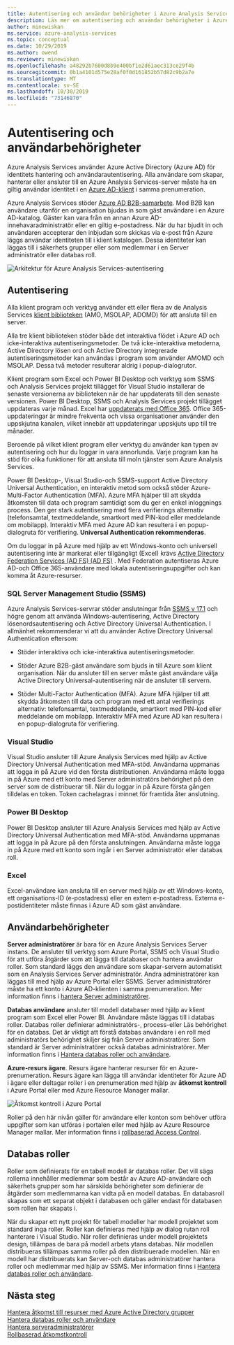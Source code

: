 ```yaml
---
title: Autentisering och användar behörigheter i Azure Analysis Services | Microsoft Docs
description: Läs mer om autentisering och användar behörigheter i Azure Analysis Services.
author: minewiskan
ms.service: azure-analysis-services
ms.topic: conceptual
ms.date: 10/29/2019
ms.author: owend
ms.reviewer: minewiskan
ms.openlocfilehash: a48292b7600d8b9e400bf1e2d61aec313ce29f4b
ms.sourcegitcommit: 0b1a4101d575e28af0f0d161852b57d82c9b2a7e
ms.translationtype: MT
ms.contentlocale: sv-SE
ms.lasthandoff: 10/30/2019
ms.locfileid: "73146870"
---
```

# <a name="authentication-and-user-permissions"></a>Autentisering och användarbehörigheter

Azure Analysis Services använder Azure Active Directory (Azure AD) för identitets hantering och användarautentisering. Alla användare som skapar, hanterar eller ansluter till en Azure Analysis Services-server måste ha en giltig användar identitet i en [Azure AD-klient](../active-directory/fundamentals/active-directory-administer.md) i samma prenumeration.

Azure Analysis Services stöder [Azure AD B2B-samarbete](../active-directory/active-directory-b2b-what-is-azure-ad-b2b.md). Med B2B kan användare utanför en organisation bjudas in som gäst användare i en Azure AD-katalog. Gäster kan vara från en annan Azure AD-innehavaradministratör eller en giltig e-postadress. När du har bjudit in och användaren accepterar den inbjudan som skickas via e-post från Azure läggs användar identiteten till i klient katalogen. Dessa identiteter kan läggas till i säkerhets grupper eller som medlemmar i en Server administratör eller databas roll.

![Arkitektur för Azure Analysis Services-autentisering](./media/analysis-services-manage-users/aas-manage-users-arch.png)

## <a name="authentication"></a>Autentisering

Alla klient program och verktyg använder ett eller flera av de Analysis Services [klient biblioteken](analysis-services-data-providers.md) (AMO, MSOLAP, ADOMD) för att ansluta till en server. 

Alla tre klient biblioteken stöder både det interaktiva flödet i Azure AD och icke-interaktiva autentiseringsmetoder. De två icke-interaktiva metoderna, Active Directory lösen ord och Active Directory integrerade autentiseringsmetoder kan användas i program som använder AMOMD och MSOLAP. Dessa två metoder resulterar aldrig i popup-dialogrutor.

Klient program som Excel och Power BI Desktop och verktyg som SSMS och Analysis Services projekt tillägget för Visual Studio installerar de senaste versionerna av biblioteken när de har uppdaterats till den senaste versionen. Power BI Desktop, SSMS och Analysis Services projekt tillägget uppdateras varje månad. Excel har [uppdaterats med Office 365](https://support.office.com/article/When-do-I-get-the-newest-features-in-Office-2016-for-Office-365-da36192c-58b9-4bc9-8d51-bb6eed468516). Office 365-uppdateringar är mindre frekventa och vissa organisationer använder den uppskjutna kanalen, vilket innebär att uppdateringar uppskjuts upp till tre månader.

Beroende på vilket klient program eller verktyg du använder kan typen av autentisering och hur du loggar in vara annorlunda. Varje program kan ha stöd för olika funktioner för att ansluta till moln tjänster som Azure Analysis Services.

Power BI Desktop-, Visual Studio-och SSMS-support Active Directory Universal Authentication, en interaktiv metod som också stöder Azure-Multi-Factor Authentication (MFA). Azure MFA hjälper till att skydda åtkomsten till data och program samtidigt som du ger en enkel inloggnings process. Den ger stark autentisering med flera verifierings alternativ (telefonsamtal, textmeddelande, smartkort med PIN-kod eller meddelande om mobilapp). Interaktiv MFA med Azure AD kan resultera i en popup-dialogruta för verifiering. **Universal Authentication rekommenderas**.

Om du loggar in på Azure med hjälp av ett Windows-konto och universell autentisering inte är markerat eller tillgängligt (Excel) krävs [Active Directory Federation Services (AD FS) (AD FS)](../active-directory/hybrid/how-to-connect-fed-azure-adfs.md) . Med Federation autentiseras Azure AD-och Office 365-användare med lokala autentiseringsuppgifter och kan komma åt Azure-resurser.

### <a name="sql-server-management-studio-ssms"></a>SQL Server Management Studio (SSMS)

Azure Analysis Services-servrar stöder anslutningar från [SSMS v 17.1](https://docs.microsoft.com/sql/ssms/download-sql-server-management-studio-ssms) och högre genom att använda Windows-autentisering, Active Directory lösenordsautentisering och Active Directory Universal Authentication. I allmänhet rekommenderar vi att du använder Active Directory Universal Authentication eftersom:

*  Stöder interaktiva och icke-interaktiva autentiseringsmetoder.

*  Stöder Azure B2B-gäst användare som bjuds in till Azure som klient organisation. När du ansluter till en server måste gäst användare välja Active Directory Universal-autentisering när de ansluter till servern.

*  Stöder Multi-Factor Authentication (MFA). Azure MFA hjälper till att skydda åtkomsten till data och program med ett antal verifierings alternativ: telefonsamtal, textmeddelande, smartkort med PIN-kod eller meddelande om mobilapp. Interaktiv MFA med Azure AD kan resultera i en popup-dialogruta för verifiering.

### <a name="visual-studio"></a>Visual Studio

Visual Studio ansluter till Azure Analysis Services med hjälp av Active Directory Universal Authentication med MFA-stöd. Användarna uppmanas att logga in på Azure vid den första distributionen. Användarna måste logga in på Azure med ett konto med Server administratörs behörighet på den server som de distribuerar till. När du loggar in på Azure första gången tilldelas en token. Token cachelagras i minnet för framtida åter anslutning.

### <a name="power-bi-desktop"></a>Power BI Desktop

Power BI Desktop ansluter till Azure Analysis Services med hjälp av Active Directory Universal Authentication med MFA-stöd. Användarna uppmanas att logga in på Azure på den första anslutningen. Användarna måste logga in på Azure med ett konto som ingår i en Server administratör eller databas roll.

### <a name="excel"></a>Excel

Excel-användare kan ansluta till en server med hjälp av ett Windows-konto, ett organisations-ID (e-postadress) eller en extern e-postadress. Externa e-postidentiteter måste finnas i Azure AD som gäst användare.

## <a name="user-permissions"></a>Användarbehörigheter

**Server administratörer** är bara för en Azure Analysis Services Server instans. De ansluter till verktyg som Azure Portal, SSMS och Visual Studio för att utföra åtgärder som att lägga till databaser och hantera användar roller. Som standard läggs den användare som skapar-servern automatiskt som en Analysis Services Server administratör. Andra administratörer kan läggas till med hjälp av Azure Portal eller SSMS. Server administratörer måste ha ett konto i Azure AD-klienten i samma prenumeration. Mer information finns i [hantera Server administratörer](analysis-services-server-admins.md). 

**Databas användare** ansluter till modell databaser med hjälp av klient program som Excel eller Power BI. Användare måste läggas till i databas roller. Databas roller definierar administratörs-, process-eller Läs behörighet för en databas. Det är viktigt att förstå databas användare i en roll med administratörs behörighet skiljer sig från Server administratörer. Som standard är Server administratörer också databas administratörer. Mer information finns i [Hantera databas roller och användare](analysis-services-database-users.md).

**Azure-resurs ägare**. Resurs ägare hanterar resurser för en Azure-prenumeration. Resurs ägare kan lägga till användar identiteter för Azure AD i ägare eller deltagar roller i en prenumeration med hjälp av **åtkomst kontroll** i Azure Portal eller med Azure Resource Manager mallar. 

![Åtkomst kontroll i Azure Portal](./media/analysis-services-manage-users/aas-manage-users-rbac.png)

Roller på den här nivån gäller för användare eller konton som behöver utföra uppgifter som kan utföras i portalen eller med hjälp av Azure Resource Manager mallar. Mer information finns i [rollbaserad Access Control](../role-based-access-control/overview.md). 

## <a name="database-roles"></a>Databas roller

 Roller som definierats för en tabell modell är databas roller. Det vill säga rollerna innehåller medlemmar som består av Azure AD-användare och säkerhets grupper som har särskilda behörigheter som definierar de åtgärder som medlemmarna kan vidta på en modell databas. En databasroll skapas som ett separat objekt i databasen och gäller endast för databasen som rollen har skapats i.   
  
 När du skapar ett nytt projekt för tabell modeller har modell projektet som standard inga roller. Roller kan definieras med hjälp av dialog rutan roll hanterare i Visual Studio. När roller definieras under modell projektets design, tillämpas de bara på modell arbets ytans databas. När modellen distribueras tillämpas samma roller på den distribuerade modellen. När en modell har distribuerats kan Server-och databas administratörer hantera roller och medlemmar med hjälp av SSMS. Mer information finns i [Hantera databas roller och användare](analysis-services-database-users.md).
  
## <a name="next-steps"></a>Nästa steg

[Hantera åtkomst till resurser med Azure Active Directory grupper](../active-directory/fundamentals/active-directory-manage-groups.md)   
[Hantera databas roller och användare](analysis-services-database-users.md)  
[Hantera serveradministratörer](analysis-services-server-admins.md)  
[Rollbaserad åtkomstkontroll](../role-based-access-control/overview.md)  